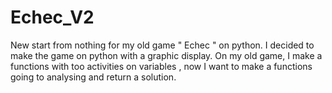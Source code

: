 # Echec_V2
New start from nothing for my old game " Echec " on python.
I decided to make the game on python with a graphic display.
On my old game, I make a functions with too activities on variables , now I want to make a functions going to analysing and return a solution.
